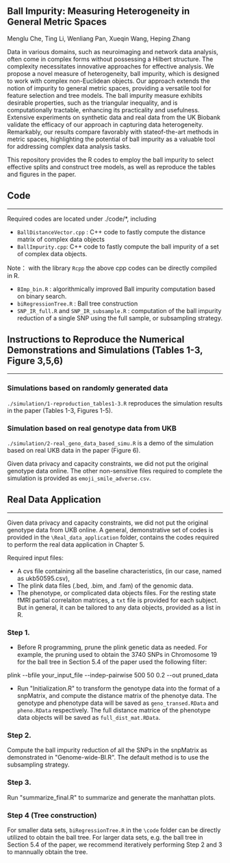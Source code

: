 ## Ball Impurity: Measuring Heterogeneity in General Metric Spaces

Menglu Che, Ting Li, Wenliang Pan, Xueqin Wang, Heping Zhang

Data in various domains, such as neuroimaging and network data analysis, often come in complex forms without possessing a Hilbert structure. The complexity necessitates innovative approaches for effective analysis. We propose a novel measure of heterogeneity, ball impurity, which is designed to work with complex non-Euclidean objects. Our approach extends the notion of impurity to general metric spaces, providing a versatile tool for feature selection and tree models. The ball impurity measure exhibits desirable properties, such as the triangular inequality, and is computationally tractable, enhancing its practicality and usefulness. Extensive experiments on synthetic data and real data from the UK Biobank validate the efficacy of our approach in capturing data heterogeneity. Remarkably, our results compare favorably with stateof-the-art methods in metric spaces, highlighting the potential of ball impurity as a valuable tool for addressing complex data analysis tasks.

This repository provides the R codes to employ the ball impurity to select effective splits and construct tree models, as well as reproduce the tables and figures in the paper. 


## Code
---------
Required codes are located under ./code/*, including 
* `BallDistanceVector.cpp` : C++ code to fastly compute the distance matrix of complex data objects
* `BallImpurity.cpp`: C++ code to fastly compute the ball impurity of a set of complex data objects.
  
Note： with the library `Rcpp` the above cpp codes can be directly compiled in R.

* `BImp_bin.R` : algorithmically improved Ball impurity computation based on binary search.
* `biRegressionTree.R` : Ball tree construction
* `SNP_IR_full.R` and `SNP_IR_subsample.R` : computation of the ball impurity reduction of a single SNP using the full sample, or subsampling strategy.


## Instructions to Reproduce the Numerical Demonstrations and Simulations (Tables 1-3, Figure 3,5,6)
--------
### Simulations based on randomly generated data
 `./simulation/1-reproduction_tables1-3.R` reproduces the simulation results in the paper (Tables 1-3, Figures 1-5). 

### Simulation based on real genotype data from UKB
`./simulation/2-real_geno_data_based_simu.R` is a demo of the simulation based on real UKB data in the paper (Figure 6). 

Given data privacy and capacity constraints, we did not put the original genotype data online. The other non-sensitive files required to complete the simulation is provided as `emoji_smile_adverse.csv`.

## Real Data Application
----
Given data privacy and capacity constraints, we did not put the original genotype data from UKB online. A general, demonstrative set of codes is provided in the `\Real_data_application` folder, contains the codes required to perform the real data application in Chapter 5. 

Required input files:
* A cvs file containing all the baseline characteristics, (in our case, named as ukb50595.csv),
* The plink data files (.bed, .bim, and .fam) of the genomic data.
* The phenotype, or complicated data objects files. For the resting state fMRI partial correlaiton matrices, a `txt` file is provided for each subject. But in general, it can be tailored to any data objects, provided as a list in R. 

### Step 1. 

* Before R programming, prune the plink genetic data as needed. For example, the pruning used to obtain the 3740 SNPs in Chromosome 19 for the ball tree in Section 5.4 of the paper used the following filter:

plink --bfile your_input_file --indep-pairwise 500 50 0.2 --out pruned_data

* Run "Initialization.R" to transform the genotype data into the format of a snpMatrix, and compute the distance matrix of the phenotye data. The genotype and phenotype data will be saved as `geno_transed.RData` and `pheno.RData` respectively. The full distance matrice of the phenotype data objects will be saved as `full_dist_mat.RData`.

### Step 2. 
Compute the ball impurity reduction of all the SNPs in the snpMatrix as demonstrated in "Genome-wide-BI.R". The default method is to use the subsampling strategy. 

### Step 3. 
Run "summarize_final.R" to summarize and generate the manhattan plots. 

### Step 4 (Tree construction)
For smaller data sets, `biRegressionTree.R` in the `\code` folder can be directly utilized to obtain the ball tree. For larger data sets, e.g. the ball tree in Section 5.4 of the paper, we recommend iteratively performing Step 2 and 3 to mannually obtain the tree. 
